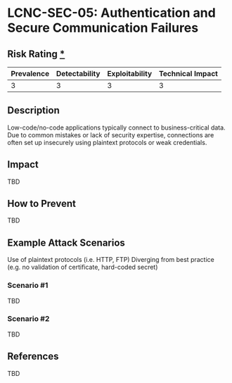 # LCNC-SEC-05: Authentication and Secure Communication Failures

## Risk Rating [*](https://owasp.org/www-project-top-ten/2017/Note_About_Risks)

| Prevalence | Detectability | Exploitability | Technical Impact |
| --- | --- | --- | --- |
| 3 | 3 | 3 | 3 |

## Description

Low-code/no-code applications typically connect to business-critical data. Due to common mistakes or lack of security expertise, connections are often set up insecurely using plaintext protocols or weak credentials.

## Impact

TBD

## How to Prevent

TBD

## Example Attack Scenarios

Use of plaintext protocols (i.e. HTTP, FTP)
Diverging from best practice (e.g. no validation of certificate, hard-coded secret)

### Scenario #1

TBD

### Scenario #2

TBD

## References

TBD